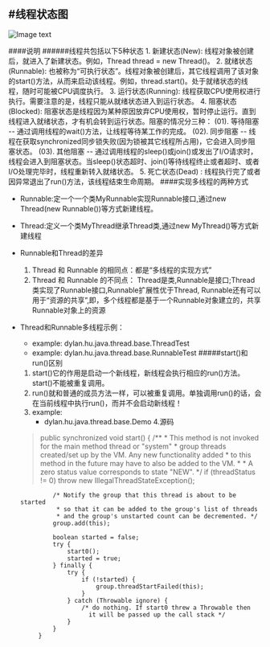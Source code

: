 #线程状态图
-
![Image text](/E:/ideaspace/thread/src/main/resources/image/thread_status.png)

####说明
   ######线程共包括以下5种状态
    1. 新建状态(New): 线程对象被创建后，就进入了新建状态。例如，Thread thread = new Thread()。
    2. 就绪状态(Runnable): 也被称为“可执行状态”。线程对象被创建后，其它线程调用了该对象的start()方法，从而来启动该线程。例如，thread.start()。处于就绪状态的线程，随时可能被CPU调度执行。
    3. 运行状态(Running): 线程获取CPU使用权进行执行。需要注意的是，线程只能从就绪状态进入到运行状态。
    4. 阻塞状态(Blocked): 阻塞状态是线程因为某种原因放弃CPU使用权，暂时停止运行。直到线程进入就绪状态，才有机会转到运行状态。阻塞的情况分三种：
        (01). 等待阻塞 -- 通过调用线程的wait()方法，让线程等待某工作的完成。
        (02). 同步阻塞 -- 线程在获取synchronized同步锁失败(因为锁被其它线程所占用)，它会进入同步阻塞状态。
        (03). 其他阻塞 -- 通过调用线程的sleep()或join()或发出了I/O请求时，线程会进入到阻塞状态。当sleep()状态超时、join()等待线程终止或者超时、或者I/O处理完毕时，线程重新转入就绪状态。
    5. 死亡状态(Dead)    : 线程执行完了或者因异常退出了run()方法，该线程结束生命周期。
####实现多线程的两种方式
   * Runnable:定一个一个类MyRunnable实现Runnable接口,通过new Thread(new Runnable())等方式新建线程。
   * Thread:定义一个类MyThread继承Thread类,通过new MyThread()等方式新建线程
   * Runnable和Thread的差异
        1. Thread 和 Runnable 的相同点：都是“多线程的实现方式”
        2. Thread 和 Runnable 的不同点：
            Thread是类,Runnable是接口;Thread类实现了Runnable接口,Runnable扩展性优于Thread,
            Runnable还有可以用于“资源的共享”,即，多个线程都是基于一个Runnable对象建立的，共享Runnable对象上的资源
   * Thread和Runnable多线程示例：
        - example: dylan.hu.java.thread.base.ThreadTest
        - example: dylan.hu.java.thread.base.RunnableTest
#####start()和run()区别
        1. start()它的作用是启动一个新线程，新线程会执行相应的run()方法。start()不能被重复调用。
        2. run()就和普通的成员方法一样，可以被重复调用。单独调用run()的话，会在当前线程中执行run()，而并不会启动新线程！
        3. example:
            - dylan.hu.java.thread.base.Demo
        4.源码
        > public synchronized void start() {
                  /**
                   * This method is not invoked for the main method thread or "system"
                   * group threads created/set up by the VM. Any new functionality added
                   * to this method in the future may have to also be added to the VM.
                   *
                   * A zero status value corresponds to state "NEW".
                   */
                  if (threadStatus != 0)
                      throw new IllegalThreadStateException();
          
                  /* Notify the group that this thread is about to be started
                   * so that it can be added to the group's list of threads
                   * and the group's unstarted count can be decremented. */
                  group.add(this);
          
                  boolean started = false;
                  try {
                      start0();
                      started = true;
                  } finally {
                      try {
                          if (!started) {
                              group.threadStartFailed(this);
                          }
                      } catch (Throwable ignore) {
                          /* do nothing. If start0 threw a Throwable then
                            it will be passed up the call stack */
                      }
                  }
              }
        
     